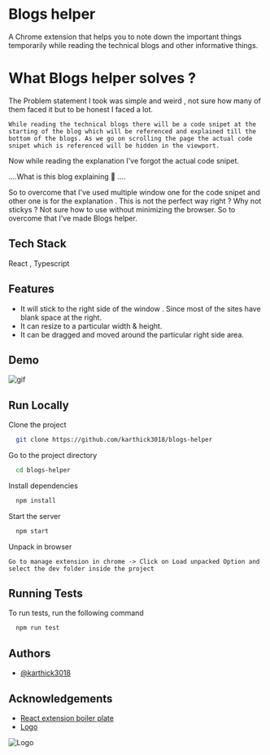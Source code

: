 
# Blogs helper

A Chrome extension that helps you to note down the important things temporarily while reading the technical blogs and other informative things.


# What Blogs helper solves ? 

The Problem statement I took was simple and weird , not sure how many of them faced it but to be honest I faced a lot. 

```While reading the technical blogs there will be a code snipet at the starting of the blog which will be referenced and explained till the bottom of the blogs. As we go on scrolling the page the actual code snipet which is referenced will be hidden in the viewport.```

Now while reading the explanation I've forgot the actual code snipet. 

....What is this blog explaining 🤔 .... 

So to overcome that I've used multiple window one for the code snipet and other one is for the explanation . This is not the perfect way right ? Why not stickys ? Not sure how to use without minimizing the browser. So to overcome that I've made Blogs helper.
## Tech Stack

React , Typescript 
  
## Features

* It will stick to the right side of the window . Since most of the sites have blank space at the right.
* It can resize to a particular width & height.
* It can be dragged and moved around the particular right side area.
  
## Demo

![gif](https://github.com/karthick3018/blogs-helper/blob/main/public/img/output.gif)


  
## Run Locally

Clone the project

```bash
  git clone https://github.com/karthick3018/blogs-helper
```

Go to the project directory

```bash
  cd blogs-helper
```

Install dependencies

```bash
  npm install
```

Start the server

```bash
  npm start
```
Unpack in browser
```Unpack in browser
Go to manage extension in chrome -> Click on Load unpacked Option and select the dev folder inside the project
```


  
## Running Tests

To run tests, run the following command

```bash
  npm run test
```

  
## Authors

- [@karthick3018](https://www.github.com/karthick3018)

  
## Acknowledgements

 - [React extension boiler plate](https://github.com/VasilyShelkov/create-react-extension)
 - [Logo](https://www.flaticon.com/premium-icon/bold_1833900?term=b&page=1&position=25&page=1&position=25&related_id=1833900&origin=search)

  
![Logo](https://github.com/karthick3018/blogs-helper/blob/main/public/img/icon-128.png)

    